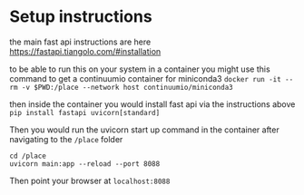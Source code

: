 # Setup instructions
the main fast api instructions are here
https://fastapi.tiangolo.com/#installation

to be able to run this on your system in a container you might use this command to get a continuumio container for miniconda3
`docker run -it --rm -v $PWD:/place --network host continuumio/miniconda3`

then inside the container you would install fast api via the instructions above
`pip install fastapi uvicorn[standard]`

Then you would run the uvicorn start up command in the container after navigating to the `/place` folder
```
cd /place
uvicorn main:app --reload --port 8088
```

Then point your browser at `localhost:8088` 
